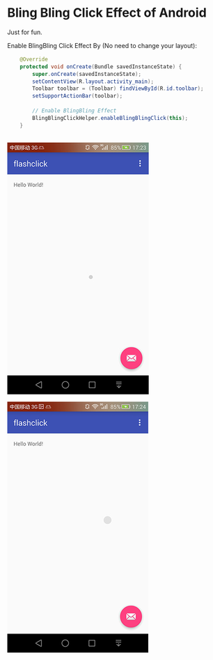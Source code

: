 Bling Bling Click Effect of Android
==========

Just for fun. 

Enable BlingBling Click Effect By (No need to change your layout):

```java
	@Override
    protected void onCreate(Bundle savedInstanceState) {
        super.onCreate(savedInstanceState);
        setContentView(R.layout.activity_main);
        Toolbar toolbar = (Toolbar) findViewById(R.id.toolbar);
        setSupportActionBar(toolbar);
        
        // Enable BlingBling Effect
        BlingBlingClickHelper.enableBlingBlingClick(this);
    }
    
```

![Alt text](screenshots/1.jpeg)

![Alt text](screenshots/3.jpeg)



